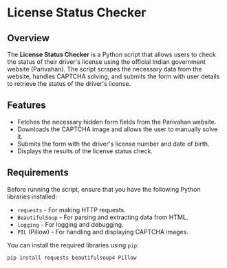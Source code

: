 # License Status Checker

## Overview
The **License Status Checker** is a Python script that allows users to check the status of their driver's license using the official Indian government website (Parivahan). The script scrapes the necessary data from the website, handles CAPTCHA solving, and submits the form with user details to retrieve the status of the driver's license.

## Features
- Fetches the necessary hidden form fields from the Parivahan website.
- Downloads the CAPTCHA image and allows the user to manually solve it.
- Submits the form with the driver's license number and date of birth.
- Displays the results of the license status check.

## Requirements
Before running the script, ensure that you have the following Python libraries installed:

- `requests` - For making HTTP requests.
- `BeautifulSoup` - For parsing and extracting data from HTML.
- `logging` - For logging and debugging.
- `PIL` (Pillow) - For handling and displaying CAPTCHA images.

You can install the required libraries using `pip`:

```bash
pip install requests beautifulsoup4 Pillow
